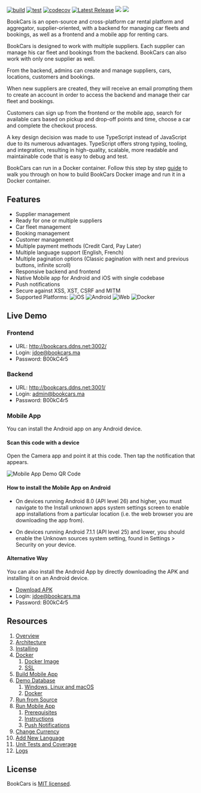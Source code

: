 [![build](https://github.com/aelassas/bookcars/actions/workflows/build.yml/badge.svg)](https://github.com/aelassas/bookcars/actions/workflows/build.yml) [![test](https://github.com/aelassas/bookcars/actions/workflows/test.yml/badge.svg)](https://github.com/aelassas/bookcars/actions/workflows/test.yml) [![codecov](https://codecov.io/gh/aelassas/bookcars/graph/badge.svg?token=FSB0H9RDEQ)](https://codecov.io/gh/aelassas/bookcars) [![Latest Release](https://img.shields.io/github/v/release/aelassas/bookcars?label=release&logo=github)](https://github.com/aelassas/bookcars/releases/latest) [![](https://img.shields.io/badge/docs-wiki-brightgreen)](https://github.com/aelassas/bookcars/wiki) [![](https://img.shields.io/badge/live-demo-brightgreen)](https://github.com/aelassas/bookcars?tab=readme-ov-file#live-demo)
<!--
[![Cover](https://bookcars.github.io/content/cover-small.jpg)](https://bookcars.github.io)
-->
BookCars is an open-source and cross-platform car rental platform and aggregator, supplier-oriented, with a backend for managing car fleets and bookings, as well as a frontend and a mobile app for renting cars.

BookCars is designed to work with multiple suppliers. Each supplier can manage his car fleet and bookings from the backend. BookCars can also work with only one supplier as well.

From the backend, admins can create and manage suppliers, cars, locations, customers and bookings.

When new suppliers are created, they will receive an email prompting them to create an account in order to access the backend and manage their car fleet and bookings.

Customers can sign up from the frontend or the mobile app, search for available cars based on pickup and drop-off points and time, choose a car and complete the checkout process.

A key design decision was made to use TypeScript instead of JavaScript due to its numerous advantages. TypeScript offers strong typing, tooling, and integration, resulting in high-quality, scalable, more readable and maintainable code that is easy to debug and test.
<!--
![Docker](https://bookcars.github.io/content/docker-small.png)
-->
BookCars can run in a Docker container. Follow this step by step [guide](https://github.com/aelassas/bookcars/wiki/Docker) to walk you through on how to build BookCars Docker image and run it in a Docker container.
<!--
BookCars is user-friendly, straightforward, secure against XSS, XST, CSRF and MITM, and subtly crafted.
-->
## Features

* Supplier management
* Ready for one or multiple suppliers
* Car fleet management
* Booking management
* Customer management
* Multiple payment methods (Credit Card, Pay Later)
* Multiple language support (English, French)
* Multiple pagination options (Classic pagination with next and previous buttons, infinite scroll)
* Responsive backend and frontend
* Native Mobile app for Android and iOS with single codebase
* Push notifications
* Secure against XSS, XST, CSRF and MITM
* Supported Platforms: ![iOS](https://img.shields.io/badge/iOS-4630EB.svg?logo=APPLE&labelColor=999999&logoColor=fff) ![Android](https://img.shields.io/badge/Android-4630EB.svg?&logo=ANDROID&labelColor=A4C639&logoColor=fff) ![Web](https://img.shields.io/badge/web-4630EB.svg?logo=GOOGLE-CHROME&labelColor=FBC117&logoColor=fff) ![Docker](https://img.shields.io/badge/Docker-4630EB.svg?logo=DOCKER&labelColor=4285F4&logoColor=fff)

## Live Demo

### Frontend
* URL: http://bookcars.ddns.net:3002/
* Login: jdoe@bookcars.ma
* Password: B00kC4r5

### Backend
* URL: http://bookcars.ddns.net:3001/
* Login: admin@bookcars.ma
* Password: B00kC4r5

### Mobile App

You can install the Android app on any Android device.

#### Scan this code with a device

Open the Camera app and point it at this code. Then tap the notification that appears.

![Mobile App Demo QR Code](https://bookcars.github.io/content/bookcars-3.2-qr-code.png)

#### How to install the Mobile App on Android

* On devices running Android 8.0 (API level 26) and higher, you must navigate to the Install unknown apps system settings screen to enable app installations from a particular location (i.e. the web browser you are downloading the app from).

* On devices running Android 7.1.1 (API level 25) and lower, you should enable the Unknown sources system setting, found in Settings > Security on your device.

#### Alternative Way

You can also install the Android App by directly downloading the APK and installing it on an Android device.

* [Download APK](https://expo.dev/artifacts/eas/2rBak82zNkXjPKjBHDQcSc.apk)
* Login: jdoe@bookcars.ma
* Password: B00kC4r5

## Resources

1. [Overview](https://github.com/aelassas/bookcars/wiki/Overview)
2. [Architecture](https://github.com/aelassas/bookcars/wiki/Architecture)
3. [Installing](https://github.com/aelassas/bookcars/wiki/Installing)
4. [Docker](https://github.com/aelassas/bookcars/wiki/Docker)
   1. [Docker Image](https://github.com/aelassas/bookcars/wiki/Docker#docker-image)
   2. [SSL](https://github.com/aelassas/bookcars/wiki/Docker#ssl)
5. [Build Mobile App](https://github.com/aelassas/bookcars/wiki/Build-Mobile-App)
6. [Demo Database](https://github.com/aelassas/bookcars/wiki/Demo-Database)
   1. [Windows, Linux and macOS](https://github.com/aelassas/bookcars/wiki/Demo-Database#windows-linux-and-macos)
   2. [Docker](https://github.com/aelassas/bookcars/wiki/Demo-Database#docker)
7. [Run from Source](https://github.com/aelassas/bookcars/wiki/Run-from-Source)
8. [Run Mobile App](https://github.com/aelassas/bookcars/wiki/Run-Mobile-App)
   1. [Prerequisites](https://github.com/aelassas/bookcars/wiki/Run-Mobile-App#prerequisites)
   2. [Instructions](https://github.com/aelassas/bookcars/wiki/Run-Mobile-App#instructions)
   3. [Push Notifications](https://github.com/aelassas/bookcars/wiki/Run-Mobile-App#push-notifications)
9. [Change Currency](https://github.com/aelassas/bookcars/wiki/Change-Currency)
10. [Add New Language](https://github.com/aelassas/bookcars/wiki/Add-New-Language)
11. [Unit Tests and Coverage](https://github.com/aelassas/bookcars/wiki/Unit-Tests-and-Coverage)
12. [Logs](https://github.com/aelassas/bookcars/wiki/Logs)

## License

BookCars is [MIT licensed](https://github.com/aelassas/bookcars/blob/main/LICENSE).
